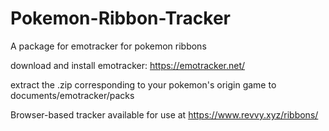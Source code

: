 # Pokemon-Ribbon-Tracker
A package for emotracker for pokemon ribbons

download and install emotracker: https://emotracker.net/

extract the .zip corresponding to your pokemon's origin game to documents/emotracker/packs

Browser-based tracker available for use at https://www.revvy.xyz/ribbons/
